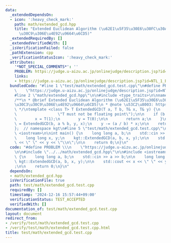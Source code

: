 ```yaml
---
data:
  _extendedDependsOn:
  - icon: ':heavy_check_mark:'
    path: math/extended_gcd.hpp
    title: "Extended Euclidean Algorithm (\u62E1\u5F35\u30E6\u30FC\u30AF\u30EA\u30C3\
      \u30C9\u306E\u4E92\u9664\u6CD5)"
  _extendedRequiredBy: []
  _extendedVerifiedWith: []
  _isVerificationFailed: false
  _pathExtension: cpp
  _verificationStatusIcon: ':heavy_check_mark:'
  attributes:
    '*NOT_SPECIAL_COMMENTS*': ''
    PROBLEM: https://judge.u-aizu.ac.jp/onlinejudge/description.jsp?id=NTL_1_E
    links:
    - https://judge.u-aizu.ac.jp/onlinejudge/description.jsp?id=NTL_1_E
  bundledCode: "#line 1 \"test/math/extended_gcd.test.cpp\"\n#define PROBLEM \\\n\
    \    \"https://judge.u-aizu.ac.jp/onlinejudge/description.jsp?id=NTL_1_E\"\n\n\
    #line 2 \"math/extended_gcd.hpp\"\n\n#include <type_traits>\n\nnamespace kgt {\n\
    /**\n * @brief Extended Euclidean Algorithm (\u62E1\u5F35\u30E6\u30FC\u30AF\u30EA\
    \u30C3\u30C9\u306E\u4E92\u9664\u6CD5)\n * @note \u53C2\u8003: https://qiita.com/drken/items/b97ff231e43bce50199a\n\
    \ */\ntemplate <class T> T ExtendedGCD(T a, T b, T& x, T& y) {\n    static_assert(!std::is_floating_point<T>::value,\n\
    \                  \"T must not be floating point\");\n\n    if (b == T(0)) {\n\
    \        x = T(1);\n        y = T(0);\n\n        return a;\n    }\n\n    T res\
    \ = ExtendedGCD(b, a % b, y, x);\n    y -= (a / b) * x;\n\n    return res;\n}\n\
    };  // namespace kgt\n#line 5 \"test/math/extended_gcd.test.cpp\"\n\n#include\
    \ <iostream>\n\nint main() {\n    long long a, b;\n    std::cin >> a >> b;\n\n\
    \    long long x, y;\n    kgt::ExtendedGCD(a, b, x, y);\n\n    std::cout << x\
    \ << \" \" << y << \"\\n\";\n\n    return 0;\n}\n"
  code: "#define PROBLEM \\\n    \"https://judge.u-aizu.ac.jp/onlinejudge/description.jsp?id=NTL_1_E\"\
    \n\n#include \"../../math/extended_gcd.hpp\"\n\n#include <iostream>\n\nint main()\
    \ {\n    long long a, b;\n    std::cin >> a >> b;\n\n    long long x, y;\n   \
    \ kgt::ExtendedGCD(a, b, x, y);\n\n    std::cout << x << \" \" << y << \"\\n\"\
    ;\n\n    return 0;\n}\n"
  dependsOn:
  - math/extended_gcd.hpp
  isVerificationFile: true
  path: test/math/extended_gcd.test.cpp
  requiredBy: []
  timestamp: '2024-12-16 15:57:44+09:00'
  verificationStatus: TEST_ACCEPTED
  verifiedWith: []
documentation_of: test/math/extended_gcd.test.cpp
layout: document
redirect_from:
- /verify/test/math/extended_gcd.test.cpp
- /verify/test/math/extended_gcd.test.cpp.html
title: test/math/extended_gcd.test.cpp
---
```

